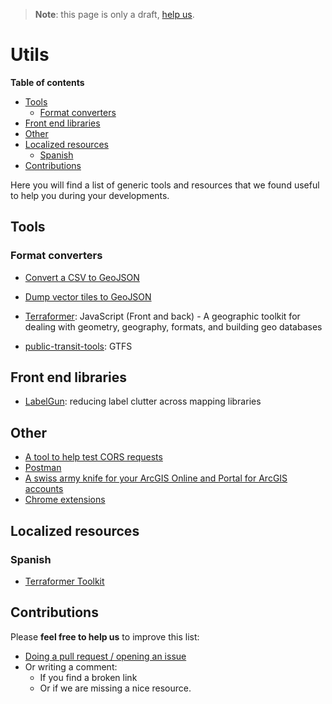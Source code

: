 > **Note**: this page is only a draft, [help us](#contributions).

# Utils
<!-- START doctoc generated TOC please keep comment here to allow auto update -->
<!-- DON'T EDIT THIS SECTION, INSTEAD RE-RUN doctoc TO UPDATE -->
**Table of contents**

- [Tools](#tools)
  - [Format converters](#format-converters)
- [Front end libraries](#front-end-libraries)
- [Other](#other)
- [Localized resources](#localized-resources)
  - [Spanish](#spanish)
- [Contributions](#contributions)

<!-- END doctoc generated TOC please keep comment here to allow auto update -->
Here you will find a list of generic tools and resources that we found useful to
help you during your developments.

## Tools
### Format converters
* [Convert a CSV to GeoJSON ](https://github.com/gavinr/csv-to-geojson)

* [Dump vector tiles to GeoJSON](https://github.com/mapbox/vt2geojson)

* [Terraformer](https://github.com/Esri/Terraformer): JavaScript (Front and back) - A geographic toolkit for dealing with geometry, geography, formats, and building geo databases

* [public-transit-tools](https://github.com/Esri/public-transit-tools): GTFS

## Front end libraries

* [LabelGun](https://github.com/Geovation/labelgun): reducing label clutter across mapping libraries

## Other
* [A tool to help test CORS requests](https://github.com/monsur/test-cors.org)
* [Postman](https://www.getpostman.com/)
* [A swiss army knife for your ArcGIS Online and Portal for ArcGIS accounts](https://github.com/Esri/ago-assistant)
* [Chrome extensions](http://communityhub.esriuk.com/geoxchange/2017/1/9/a-new-tool-to-quickly-search-the-latest-arcgis-documentation)

## Localized resources

### Spanish
* [Terraformer Toolkit](http://www.geodevelopers.org/academy/6NuEO4LlqvE/view)

## Contributions
Please **feel free to help us** to improve this list:

* [Doing a pull request / opening an issue](https://github.com/hhkaos/awesome-arcgis#contributions)
* Or writing a comment:
  * If you find a broken link
  * Or if we are missing a nice resource.
